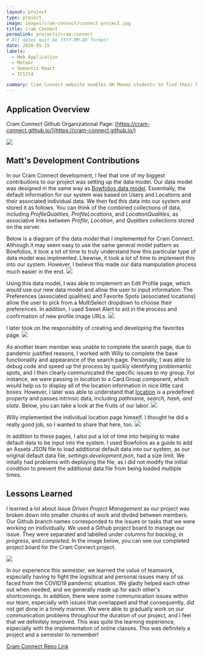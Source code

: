 ```yaml
---
layout: project
type: project
image: images/cram-connect/connect-project.jpg
title: Cram Connect
permalink: projects/cram-connect
# All dates must be YYYY-MM-DD format!
date: 2020-05-15
labels:
  - Web Application
  - Meteor
  - Semantic React
  - ICS314

summary: Cram Connect website enables UH Manoa students to find their best fit study spot on or around campus! Used issue driven project management, as a team of 4, to develop the web application. Implemented using Meteor and React.
---
```




## Application Overview
Cram Connect Github Organizational Page:
[https://cram-connect.github.io/](https://cram-connect.github.io/)

<img class="ui huge centered rounded image" src="../images/cram-connect/connect-landing.jpg">




## Matt's Development Contributions

In our Cram Connect development, I feel that one of my biggest contributions to our project was setting up the data model. Our data model was designed in the same way as [Bowfolios data model](https://bowfolios.github.io/#data-model). Essentially, the default information for our system was based on Users and Locations and their associated individual data. We then fed this data into our system and stored it as follows. You can think of the combined collections of data, including *ProfileQualities*, *ProfileLocations*, and *LocationQualities*, as associative links between *Profile*, *Location*, and *Qualities* collections stored on the server.

Below is a diagram of the data model that I implemented for Cram Connect. Although it may seem easy to use the same general model pattern as Bowfolios, it took a lot of time to truly understand how this particular type of data model was implmented. Likewise, it took a lot of time to implement this into our system. However, I believe this made our data manipulation process much easier in the end.
<img class="ui huge centered rounded image" src="../images/cram-connect/connect-dataModel.jpg">

Using this data model, I was able to implement an Edit Profile page, which would use our new data model and allow the user to input information. The Preferences (associated qualities) and Favorite Spots (associated locations) allow the user to pick from a MultiSelect dropdown to choose their preferences. In addition, I used Sweet Alert to aid in the process and confirmation of new profile image URLs.
<img class="ui huge centered rounded image" src="../images/cram-connect/connect-editProfile.jpg">

I later took on the responsiblity of creating and developing the favorites page.
<img class="ui huge centered rounded image" src="../images/cram-connect/connect-favorites.jpg">

As another team member was unable to complete the search page, due to pandemic justified reasons, I worked with Willy to complete the base functionality and appearance of the search page. Personally, I was able to debug code and speed up the process by quickly identifying problemantic spots, and I then clearly communicated the specific issues to my group. For instance, we were passing in *location* to a Card.Group component, which would help us to display all of the location information in nice little card boxes. However, I later was able to understand that [location](https://medium.com/@pshrmn/a-little-bit-of-history-f245306f48dd) is a predefined property and passes intrinsic data, including *pathname, search, hash, and state*. Below, you can take a look at the fruits of our labor.
<img class="ui huge centered rounded image" src="../images/cram-connect/connect-search.jpg">

Willy implemented the individual location page himself. I thought he did a really good job, so I wanted to share that here, too.
<img class="ui huge centered rounded image" src="../images/cram-connect/connect-location.jpg">

In addition to these pages, I also put a lot of time into helping to make default data to be input into the system. I used Bowfolios as a guide to add an Assets JSON file to load additional default data into our system, as our original default data file, *settings.development.json*, had a size limit. We initally had problems with deploying the file, as I did not modify the initial condition to prevent the additional data file from being loaded multiple times.

## Lessons Learned

I learned a lot about *Issue Driven Project Management* as our project was broken down into smaller chunks of work and divded between members. Our Github branch names corresponded to the issues or tasks that we were working on inidividually. We used a Github project board to manage our issue. They were separated and labelled under columns for *backlog*, *in progress*, and *completed*. In the image below, you can see our completed project board for the Cram Connect project.

<img class="ui huge centered rounded image" src="../images/cram-connect/connect-kanban.jpg">

In our experience this semester, we learned the value of teamwork, especially having to fight the logisitical and personal issues many of us faced from the COVID19 pandemic situation. We gladly helped each other out when needed, and we generally made up for each other's shortcomings. In addition, there were some communication issues within our team, especially with issues that overlapped and that consequently, did not get done in a timely manner. We were able to gradually work on our communication problems throughout the duration of our project, and I feel that we definitely improved. This was quite the learning experience, especially with the implementation of online classes. This was definitely a project and a semester to remember!

<a href="https://github.com/cram-connect/cram-connect"><i class="large github icon "></i>Cram Connect Repo Link</a>
